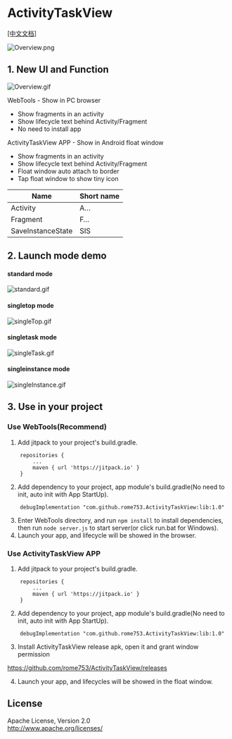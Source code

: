 # ActivityTaskView

[[中文文档]](https://www.jianshu.com/p/c34483bb5c0f)

![Overview.png](https://github.com/rome753/ActivityTaskView/blob/master/screenshots/overview.png)

## 1. New UI and Function

![Overview.gif](https://github.com/rome753/ActivityTaskView/blob/master/screenshots/overview.gif)

WebTools - Show in PC browser
- Show fragments in an activity
- Show lifecycle text behind Activity/Fragment
- No need to install app

ActivityTaskView APP - Show in Android float window
- Show fragments in an activity
- Show lifecycle text behind Activity/Fragment
- Float window auto attach to border
- Tap float window to show tiny icon

Name | Short name
-----|-----------
Activity | A…
Fragment | F…
SaveInstanceState | SIS


## 2. Launch mode demo

#### standard mode
![standard.gif](https://github.com/rome753/ActivityTaskView/blob/master/screenshots/s.gif)

#### singletop mode
![singleTop.gif](https://github.com/rome753/ActivityTaskView/blob/master/screenshots/s-to.gif)

#### singletask mode
![singleTask.gif](https://github.com/rome753/ActivityTaskView/blob/master/screenshots/s-ta.gif)

#### singleinstance mode
![singleInstance.gif](https://github.com/rome753/ActivityTaskView/blob/master/screenshots/s-in.gif)

## 3. Use in your project

### Use WebTools(Recommend)
1. Add jitpack to your project's build.gradle.
```
    repositories {
        ...
        maven { url 'https://jitpack.io' }
    }
```

2. Add dependency to your project, app module's build.gradle(No need to init, auto init with App StartUp).
```
    debugImplementation "com.github.rome753.ActivityTaskView:lib:1.0"
```

3. Enter WebTools directory, and run `npm install` to install dependencies, then run `node server.js` to start server(or click run.bat for Windows).
4. Launch your app, and lifecycle will be showed in the browser.


### Use ActivityTaskView APP
1. Add jitpack to your project's build.gradle.
```
    repositories {
        ...
        maven { url 'https://jitpack.io' }
    }
```

2. Add dependency to your project, app module's build.gradle(No need to init, auto init with App StartUp).
```
    debugImplementation "com.github.rome753.ActivityTaskView:lib:1.0"
```

3. Install ActivityTaskView release apk, open it and grant window permission

https://github.com/rome753/ActivityTaskView/releases

4. Launch your app, and lifecycles will be showed in the float window.

## License
Apache License, Version 2.0  
http://www.apache.org/licenses/
